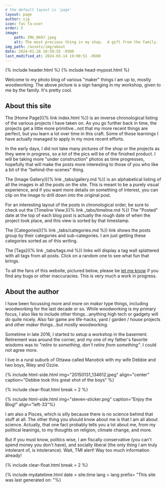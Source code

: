 ```yaml
---
# the default layout is 'page'
layout: page
author: sjg
icon: fas fa-user
order: 5
image: 
    path: IMG_0697.jpeg
    alt: The most precious thing in my shop.  A gift from the family.
img_path: /assets/img/about
date: 2024-01-28 10:59:55 -0500
last_modified_at: 2024-03-14 19:00:51 -0500
---
```


{% include header.html %}
{% include head-mypost.html %}

Welcome to my photo blog of various "maker" things I am up to, mostly woodworking.  The above picture is a sign hanging in my workshop, given to me by the family.  It's pretty cool.

## About this site

The [Home Page]({% link index.html %}) is an inverse chronological listing of the various projects I have taken on.  As you go further back in time, the projects get a little more primitive...not that my more recent things are perfect, but you learn a lot over time in this craft.  Some of those learnings I have actually managed to apply in my more recent efforts.

In the early days, I did not take many pictures of the shop or the projects as they were in progress, so a lot of the pics will be of the finished product.  I will be taking more "under construction" photos as time progresses, hopefully that will make the posts more interesting to those of you who like a bit of the "behind-the-scenes" thing.

The [Image Gallery]({% link _tabs/gallery.md %}) is an alphabetical listing of all the images in all the posts on the site.  This is meant to be a purely visual experience, and if you want more details on something of interest, you can clip on the image to drill down into the original post.

For an interesting layout of the posts in chronological order, be sure to check out the [Timeline View.]({% link _tabs/timeline.md %})  The "Posted" date at the top of each blog post is actually the rough date of when the project took place, and this view is sorted by that timestamp.

The [Categories]({% link _tabs/categories.md %}) link shows the posts group by their categories and sub-categories.  I am just getting these categories sorted as of this writing.

The [Tags]({% link _tabs/tags.md %}) links will display a tag wall splattered with all tags from all posts.  Click on a random one to see what fun that brings.

To all the fans of this website, pictured below, please be [let me know](mailto:steveng57@outlook.com) if you find any bugs or other inaccuracies.  This is very much a work in progress.

## About the author

I have been focussing more and more on _maker_ type things, including woodworking for the last decade or so. While woodworking is my primary focus, I also like to include other things...anything high tech or gadgety will do quite nicely.  Also fair game are life-hacks, yard / garden / house projects and other _maker_ things...but mostly woodworking.

Sometime in late 2016, I started to setup a workshop in the basement.  Retirement was around the corner, and my one of my father's favorite wisdoms was to _"retire to something, don't retire from something"_.  I could not agree more.

I live in a rural suburb of Ottawa called Manotick with my wife Debbie and two boys, Riley and Ozzie.

{% include html-side.html img="20150131_134612.jpeg" align="center" caption="Debbie took this great shot of the boys" %}

{% include clear-float.html break = 2 %}

{% include html-side.html img="steven-sticker.png" caption="Enjoy the Blog!" align="left-33"%}

I am also a Pisces, which is silly because there is no science behind that stuff at all.  The other thing you should know about me is that I am all about science.  Actually, that one fact probably tells you a lot about me, from my political leanings, to my thoughts on religion, climate change, and more. 

But if you must know, politics wise, I am fiscally conservative (you can't spend money you don't have), and socially liberal (the only thing I am truly intolerant of, is intolerance).  Wait, TMI alert! Way too much information already!

{% include clear-float.html break = 2 %}

{% include mydatetime.html date = site.time lang = lang prefix= "This site was last generated on: "%}